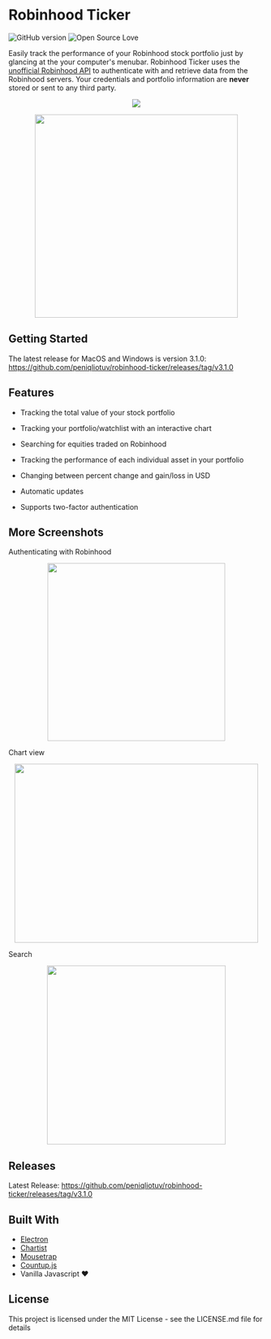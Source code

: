 # Robinhood Ticker

![GitHub version](https://d25lcipzij17d.cloudfront.net/badge.svg?id=gh&type=6&v=3.1.0&x2=0) ![Open Source Love](https://badges.frapsoft.com/os/mit/mit.svg?v=102)

Easily track the performance of your Robinhood stock portfolio just by glancing at the your computer's menubar. Robinhood Ticker uses the [unofficial Robinhood API](https://github.com/sanko/Robinhood) to authenticate with and retrieve data from the Robinhood servers. Your credentials and portfolio information are **never** stored or sent to any third party.

<p  align="center"><img  src="https://i.imgur.com/4WgZrXx.png"/></p>

<p  align="center"><img  src="https://puu.sh/A5pRr/7277cc2e73.png"  height="400px"/></p>

## Getting Started

The latest release for MacOS and Windows is version 3.1.0: https://github.com/peniqliotuv/robinhood-ticker/releases/tag/v3.1.0

## Features

- Tracking the total value of your stock portfolio

- Tracking your portfolio/watchlist with an interactive chart

- Searching for equities traded on Robinhood

- Tracking the performance of each individual asset in your portfolio

- Changing between percent change and gain/loss in USD

- Automatic updates

- Supports two-factor authentication

## More Screenshots

Authenticating with Robinhood

<p align="center"><img  src="https://puu.sh/znHko/63dd942490.png"  height="350px"/></p>

Chart view

<p align="center"><img src="https://media.giphy.com/media/836KLcR5aQBaowYL6p/giphy.gif" width="480" height="352" /></p>

Search

<p align="center"><img src="https://thumbs.gfycat.com/ColdChubbyIrishdraughthorse-small.gif"  height="352px" /></p>

## Releases

Latest Release: https://github.com/peniqliotuv/robinhood-ticker/releases/tag/v3.1.0

## Built With

- [Electron](https://electronjs.org/)
- [Chartist](http://gionkunz.github.io/chartist-js/index.html)
- [Mousetrap](https://github.com/ccampbell/mousetrap)
- [Countup.js](https://github.com/inorganik/CountUp.js)
- Vanilla Javascript ❤️

## License

This project is licensed under the MIT License - see the LICENSE.md file for details
